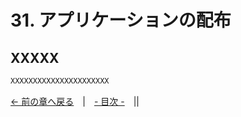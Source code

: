 ﻿# 31. アプリケーションの配布

## XXXXX

```cpp
XXXXXXXXXXXXXXXXXXXXXX
```

[← 前の章へ戻る](SceneManager.md)　|　[- 目次 -](Index.md)　||